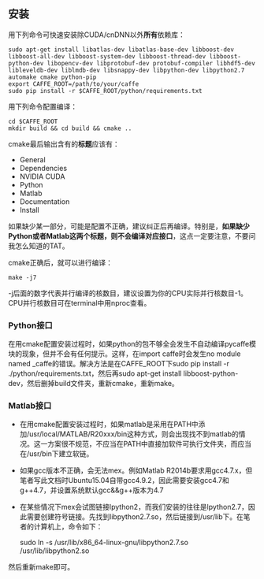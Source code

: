 ## 安装
用下列命令可快速安装除CUDA/cnDNN以外**所有**依赖库：

    sudo apt-get install libatlas-dev libatlas-base-dev libboost-dev libboost-all-dev libboost-system-dev libboost-thread-dev libboost-python-dev libopencv-dev libprotobuf-dev protobuf-compiler libhdf5-dev libleveldb-dev liblmdb-dev libsnappy-dev libpython-dev libpython2.7 automake cmake python-pip
    export CAFFE_ROOT=/path/to/your/caffe
    sudo pip install -r $CAFFE_ROOT/python/requirements.txt

用下列命令配置编译：

    cd $CAFFE_ROOT
    mkdir build && cd build && cmake ..

cmake最后输出含有的**标题**应该有：

* General
* Dependencies
* NVIDIA CUDA
* Python
* Matlab
* Documentation
* Install

如果缺少某一部分，可能是配置不正确，建议纠正后再编译。特别是，**如果缺少Python或者Matlab这两个标题，则不会编译对应接口**，这点一定要注意，不要问我怎么知道的TAT。

cmake正确后，就可以进行编译：

    make -j7

-j后面的数字代表并行编译的核数目，建议设置为你的CPU实际并行核数目-1。CPU并行核数目可在terminal中用nproc查看。

### Python接口
在用cmake配置安装过程时，如果python的包不够全会发生不自动编译pycaffe模块的现象，但并不会有任何提示。这样，在import caffe时会发生no module named \_caffe的错误。解决方法是在CAFFE\_ROOT下sudo pip install -r ./python/requirements.txt，然后再sudo apt-get install libboost-python-dev，然后删掉build文件夹，重新cmake，重新make。 

### Matlab接口
* 在用cmake配置安装过程时，如果matlab是采用在PATH中添加/usr/local/MATLAB/R20xxx/bin这种方式，则会出现找不到matlab的情况。这一方案很不规范，不应当在PATH中直接加软件可执行文件夹，而应当在/usr/bin下建立软链。
* 如果gcc版本不正确，会无法mex。例如Matlab R2014b要求用gcc4.7.x，但笔者写此文档时Ubuntu15.04自带gcc4.9.2，因此需要安装gcc4.7和g++4.7，并设置系统默认gcc&&g++版本为4.7
* 在某些情况下mex会试图链接lpython2，而我们安装的往往是lpython2.7，因此需要创建符号链接。先找到libpython2.7.so，然后链接到/usr/lib下。在笔者的计算机上，命令如下：

    sudo ln -s /usr/lib/x86\_64-linux-gnu/libpython2.7.so /usr/lib/libpython2.so

然后重新make即可。



